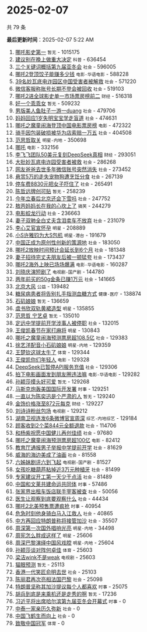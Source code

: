 # 2025-02-07

共 79 条


<!-- BEGIN -->

**最后更新时间**：2025-02-07 5:22 AM
1. [哪吒影史第一](https://m.weibo.cn/search?containerid=100103type%3D1%26t%3D10%26q%3D%E5%93%AA%E5%90%92%E5%BD%B1%E5%8F%B2%E7%AC%AC%E4%B8%80&stream_entry_id=31&isnewpage=1&extparam=seat%3D1%26c_type%3D31%26band_rank%3D1%26q%3D%25E5%2593%25AA%25E5%2590%2592%25E5%25BD%25B1%25E5%258F%25B2%25E7%25AC%25AC%25E4%25B8%2580%26cate%3D5001%26realpos%3D1%26pos%3D0%26flag%3D16%26stream_entry_id%3D31%26lcate%3D5001%26filter_type%3Drealtimehot%26dgr%3D0%26display_time%3D1738859315%26pre_seqid%3D173885931589901121921104) `暂无` - 1015175
2. [建议别在晚上做重大决定](https://m.weibo.cn/search?containerid=100103type%3D1%26t%3D10%26q%3D%23%E5%BB%BA%E8%AE%AE%E5%88%AB%E5%9C%A8%E6%99%9A%E4%B8%8A%E5%81%9A%E9%87%8D%E5%A4%A7%E5%86%B3%E5%AE%9A%23&stream_entry_id=31&isnewpage=1&extparam=seat%3D1%26c_type%3D31%26band_rank%3D2%26q%3D%2523%25E5%25BB%25BA%25E8%25AE%25AE%25E5%2588%25AB%25E5%259C%25A8%25E6%2599%259A%25E4%25B8%258A%25E5%2581%259A%25E9%2587%258D%25E5%25A4%25A7%25E5%2586%25B3%25E5%25AE%259A%2523%26cate%3D5001%26realpos%3D2%26pos%3D1%26flag%3D0%26stream_entry_id%3D31%26lcate%3D5001%26filter_type%3Drealtimehot%26dgr%3D0%26display_time%3D1738859315%26pre_seqid%3D173885931589901121921104) `科普` - 636454
3. [三个关键词概括第九届亚冬会](https://m.weibo.cn/search?containerid=100103type%3D1%26t%3D10%26q%3D%23%E4%B8%89%E4%B8%AA%E5%85%B3%E9%94%AE%E8%AF%8D%E6%A6%82%E6%8B%AC%E7%AC%AC%E4%B9%9D%E5%B1%8A%E4%BA%9A%E5%86%AC%E4%BC%9A%23&stream_entry_id=31&isnewpage=1&extparam=seat%3D1%26c_type%3D31%26band_rank%3D3%26q%3D%2523%25E4%25B8%2589%25E4%25B8%25AA%25E5%2585%25B3%25E9%2594%25AE%25E8%25AF%258D%25E6%25A6%2582%25E6%258B%25AC%25E7%25AC%25AC%25E4%25B9%259D%25E5%25B1%258A%25E4%25BA%259A%25E5%2586%25AC%25E4%25BC%259A%2523%26cate%3D5001%26realpos%3D3%26pos%3D2%26flag%3D0%26stream_entry_id%3D31%26lcate%3D5001%26filter_type%3Drealtimehot%26dgr%3D0%26display_time%3D1738859315%26pre_seqid%3D173885931589901121921104) `社会` - 596005
4. [哪吒2登顶饺子能赚多少钱](https://m.weibo.cn/search?containerid=100103type%3D1%26t%3D10%26q%3D%23%E5%93%AA%E5%90%922%E7%99%BB%E9%A1%B6%E9%A5%BA%E5%AD%90%E8%83%BD%E8%B5%9A%E5%A4%9A%E5%B0%91%E9%92%B1%23&stream_entry_id=31&isnewpage=1&extparam=seat%3D1%26c_type%3D31%26band_rank%3D4%26q%3D%2523%25E5%2593%25AA%25E5%2590%25922%25E7%2599%25BB%25E9%25A1%25B6%25E9%25A5%25BA%25E5%25AD%2590%25E8%2583%25BD%25E8%25B5%259A%25E5%25A4%259A%25E5%25B0%2591%25E9%2592%25B1%2523%26cate%3D5001%26realpos%3D4%26pos%3D3%26flag%3D0%26stream_entry_id%3D31%26lcate%3D5001%26filter_type%3Drealtimehot%26dgr%3D0%26display_time%3D1738859315%26pre_seqid%3D173885931589901121921104) `电影-华语电影` - 588228
5. [39名妙瓦底电诈园区中国受害者被解救](https://m.weibo.cn/search?containerid=100103type%3D1%26t%3D10%26q%3D%2339%E5%90%8D%E5%A6%99%E7%93%A6%E5%BA%95%E7%94%B5%E8%AF%88%E5%9B%AD%E5%8C%BA%E4%B8%AD%E5%9B%BD%E5%8F%97%E5%AE%B3%E8%80%85%E8%A2%AB%E8%A7%A3%E6%95%91%23&stream_entry_id=31&isnewpage=1&extparam=seat%3D1%26c_type%3D31%26band_rank%3D5%26q%3D%252339%25E5%2590%258D%25E5%25A6%2599%25E7%2593%25A6%25E5%25BA%2595%25E7%2594%25B5%25E8%25AF%2588%25E5%259B%25AD%25E5%258C%25BA%25E4%25B8%25AD%25E5%259B%25BD%25E5%258F%2597%25E5%25AE%25B3%25E8%2580%2585%25E8%25A2%25AB%25E8%25A7%25A3%25E6%2595%2591%2523%26cate%3D5001%26realpos%3D5%26pos%3D4%26flag%3D1%26stream_entry_id%3D31%26lcate%3D5001%26filter_type%3Drealtimehot%26dgr%3D0%26display_time%3D1738859315%26pre_seqid%3D173885931589901121921104) `社会` - 571220
6. [微信客服称账号长期不登会被回收](https://m.weibo.cn/search?containerid=100103type%3D1%26t%3D10%26q%3D%23%E5%BE%AE%E4%BF%A1%E5%AE%A2%E6%9C%8D%E7%A7%B0%E8%B4%A6%E5%8F%B7%E9%95%BF%E6%9C%9F%E4%B8%8D%E7%99%BB%E4%BC%9A%E8%A2%AB%E5%9B%9E%E6%94%B6%23&stream_entry_id=31&isnewpage=1&extparam=seat%3D1%26c_type%3D31%26band_rank%3D6%26q%3D%2523%25E5%25BE%25AE%25E4%25BF%25A1%25E5%25AE%25A2%25E6%259C%258D%25E7%25A7%25B0%25E8%25B4%25A6%25E5%258F%25B7%25E9%2595%25BF%25E6%259C%259F%25E4%25B8%258D%25E7%2599%25BB%25E4%25BC%259A%25E8%25A2%25AB%25E5%259B%259E%25E6%2594%25B6%2523%26cate%3D5001%26realpos%3D6%26pos%3D5%26flag%3D0%26stream_entry_id%3D31%26lcate%3D5001%26filter_type%3Drealtimehot%26dgr%3D0%26display_time%3D1738859315%26pre_seqid%3D173885931589901121921104) `社会` - 519103
7. [哪吒2进全球影史单一市场票房榜前二](https://m.weibo.cn/search?containerid=100103type%3D1%26t%3D10%26q%3D%23%E5%93%AA%E5%90%922%E8%BF%9B%E5%85%A8%E7%90%83%E5%BD%B1%E5%8F%B2%E5%8D%95%E4%B8%80%E5%B8%82%E5%9C%BA%E7%A5%A8%E6%88%BF%E6%A6%9C%E5%89%8D%E4%BA%8C%23&stream_entry_id=31&isnewpage=1&extparam=seat%3D1%26c_type%3D31%26band_rank%3D7%26q%3D%2523%25E5%2593%25AA%25E5%2590%25922%25E8%25BF%259B%25E5%2585%25A8%25E7%2590%2583%25E5%25BD%25B1%25E5%258F%25B2%25E5%258D%2595%25E4%25B8%2580%25E5%25B8%2582%25E5%259C%25BA%25E7%25A5%25A8%25E6%2588%25BF%25E6%25A6%259C%25E5%2589%258D%25E4%25BA%258C%2523%26cate%3D5001%26realpos%3D7%26pos%3D6%26flag%3D1%26stream_entry_id%3D31%26lcate%3D5001%26filter_type%3Drealtimehot%26dgr%3D0%26display_time%3D1738859315%26pre_seqid%3D173885931589901121921104) `财经` - 516318
8. [好一个乖乖女](https://m.weibo.cn/search?containerid=100103type%3D1%26t%3D10%26q%3D%E5%A5%BD%E4%B8%80%E4%B8%AA%E4%B9%96%E4%B9%96%E5%A5%B3&stream_entry_id=31&isnewpage=1&extparam=seat%3D1%26c_type%3D31%26band_rank%3D8%26q%3D%25E5%25A5%25BD%25E4%25B8%2580%25E4%25B8%25AA%25E4%25B9%2596%25E4%25B9%2596%25E5%25A5%25B3%26cate%3D5001%26realpos%3D8%26pos%3D7%26flag%3D2%26stream_entry_id%3D31%26lcate%3D5001%26filter_type%3Drealtimehot%26dgr%3D0%26display_time%3D1738859315%26pre_seqid%3D173885931589901121921104) `暂无` - 509232
9. [男版美人鱼肚子一游一duang](https://m.weibo.cn/search?containerid=100103type%3D1%26t%3D10%26q%3D%23%E7%94%B7%E7%89%88%E7%BE%8E%E4%BA%BA%E9%B1%BC%E8%82%9A%E5%AD%90%E4%B8%80%E6%B8%B8%E4%B8%80duang%23&stream_entry_id=31&isnewpage=1&extparam=seat%3D1%26c_type%3D31%26band_rank%3D9%26q%3D%2523%25E7%2594%25B7%25E7%2589%2588%25E7%25BE%258E%25E4%25BA%25BA%25E9%25B1%25BC%25E8%2582%259A%25E5%25AD%2590%25E4%25B8%2580%25E6%25B8%25B8%25E4%25B8%2580duang%2523%26cate%3D5001%26realpos%3D9%26pos%3D8%26flag%3D1%26stream_entry_id%3D31%26lcate%3D5001%26filter_type%3Drealtimehot%26dgr%3D0%26display_time%3D1738859315%26pre_seqid%3D173885931589901121921104) `社会` - 479706
10. [妈妈回应1岁失明宝宝学走盲道](https://m.weibo.cn/search?containerid=100103type%3D1%26t%3D10%26q%3D%23%E5%A6%88%E5%A6%88%E5%9B%9E%E5%BA%941%E5%B2%81%E5%A4%B1%E6%98%8E%E5%AE%9D%E5%AE%9D%E5%AD%A6%E8%B5%B0%E7%9B%B2%E9%81%93%23&stream_entry_id=31&isnewpage=1&extparam=seat%3D1%26c_type%3D31%26band_rank%3D10%26q%3D%2523%25E5%25A6%2588%25E5%25A6%2588%25E5%259B%259E%25E5%25BA%25941%25E5%25B2%2581%25E5%25A4%25B1%25E6%2598%258E%25E5%25AE%259D%25E5%25AE%259D%25E5%25AD%25A6%25E8%25B5%25B0%25E7%259B%25B2%25E9%2581%2593%2523%26cate%3D5001%26realpos%3D10%26pos%3D9%26flag%3D0%26stream_entry_id%3D31%26lcate%3D5001%26filter_type%3Drealtimehot%26dgr%3D0%26display_time%3D1738859315%26pre_seqid%3D173885931589901121921104) `社会` - 474631
11. [哪吒之魔童闹海登顶中国电影票房榜](https://m.weibo.cn/search?containerid=100103type%3D1%26t%3D10%26q%3D%23%E5%93%AA%E5%90%92%E4%B9%8B%E9%AD%94%E7%AB%A5%E9%97%B9%E6%B5%B7%E7%99%BB%E9%A1%B6%E4%B8%AD%E5%9B%BD%E7%94%B5%E5%BD%B1%E7%A5%A8%E6%88%BF%E6%A6%9C%23&stream_entry_id=31&isnewpage=1&extparam=seat%3D1%26c_type%3D31%26band_rank%3D11%26q%3D%2523%25E5%2593%25AA%25E5%2590%2592%25E4%25B9%258B%25E9%25AD%2594%25E7%25AB%25A5%25E9%2597%25B9%25E6%25B5%25B7%25E7%2599%25BB%25E9%25A1%25B6%25E4%25B8%25AD%25E5%259B%25BD%25E7%2594%25B5%25E5%25BD%25B1%25E7%25A5%25A8%25E6%2588%25BF%25E6%25A6%259C%2523%26cate%3D5001%26realpos%3D11%26pos%3D10%26flag%3D0%26stream_entry_id%3D31%26lcate%3D5001%26filter_type%3Drealtimehot%26dgr%3D0%26display_time%3D1738859315%26pre_seqid%3D173885931589901121921104) `电影` - 472322
12. [骑手因包装破损被华为店索赔一万五](https://m.weibo.cn/search?containerid=100103type%3D1%26t%3D10%26q%3D%23%E9%AA%91%E6%89%8B%E5%9B%A0%E5%8C%85%E8%A3%85%E7%A0%B4%E6%8D%9F%E8%A2%AB%E5%8D%8E%E4%B8%BA%E5%BA%97%E7%B4%A2%E8%B5%94%E4%B8%80%E4%B8%87%E4%BA%94%23&stream_entry_id=31&isnewpage=1&extparam=seat%3D1%26c_type%3D31%26band_rank%3D12%26q%3D%2523%25E9%25AA%2591%25E6%2589%258B%25E5%259B%25A0%25E5%258C%2585%25E8%25A3%2585%25E7%25A0%25B4%25E6%258D%259F%25E8%25A2%25AB%25E5%258D%258E%25E4%25B8%25BA%25E5%25BA%2597%25E7%25B4%25A2%25E8%25B5%2594%25E4%25B8%2580%25E4%25B8%2587%25E4%25BA%2594%2523%26cate%3D5001%26realpos%3D12%26pos%3D11%26flag%3D1%26stream_entry_id%3D31%26lcate%3D5001%26filter_type%3Drealtimehot%26dgr%3D0%26display_time%3D1738859315%26pre_seqid%3D173885931589901121921104) `社会` - 404508
13. [范思哲取关](https://m.weibo.cn/search?containerid=100103type%3D1%26t%3D10%26q%3D%23%E8%8C%83%E6%80%9D%E5%93%B2%E5%8F%96%E5%85%B3%23&stream_entry_id=31&isnewpage=1&extparam=seat%3D1%26c_type%3D31%26band_rank%3D13%26q%3D%2523%25E8%258C%2583%25E6%2580%259D%25E5%2593%25B2%25E5%258F%2596%25E5%2585%25B3%2523%26cate%3D5001%26realpos%3D13%26pos%3D12%26flag%3D0%26stream_entry_id%3D31%26lcate%3D5001%26filter_type%3Drealtimehot%26dgr%3D0%26display_time%3D1738859315%26pre_seqid%3D173885931589901121921104) `明星-内地` - 350698
14. [哪吒](https://m.weibo.cn/search?containerid=100103type%3D1%26t%3D10%26q%3D%E5%93%AA%E5%90%92&stream_entry_id=31&isnewpage=1&extparam=seat%3D1%26c_type%3D31%26band_rank%3D14%26q%3D%25E5%2593%25AA%25E5%2590%2592%26cate%3D5001%26realpos%3D14%26pos%3D13%26flag%3D0%26stream_entry_id%3D31%26lcate%3D5001%26filter_type%3Drealtimehot%26dgr%3D0%26display_time%3D1738859315%26pre_seqid%3D173885931589901121921104) `电影` - 332156
15. [李飞飞团队50美元复刻DeepSeek真相](https://m.weibo.cn/search?containerid=100103type%3D1%26t%3D10%26q%3D%23%E6%9D%8E%E9%A3%9E%E9%A3%9E%E5%9B%A2%E9%98%9F50%E7%BE%8E%E5%85%83%E5%A4%8D%E5%88%BBDeepSeek%E7%9C%9F%E7%9B%B8%23&stream_entry_id=31&isnewpage=1&extparam=seat%3D1%26c_type%3D31%26band_rank%3D15%26q%3D%2523%25E6%259D%258E%25E9%25A3%259E%25E9%25A3%259E%25E5%259B%25A2%25E9%2598%259F50%25E7%25BE%258E%25E5%2585%2583%25E5%25A4%258D%25E5%2588%25BBDeepSeek%25E7%259C%259F%25E7%259B%25B8%2523%26cate%3D5001%26realpos%3D15%26pos%3D14%26flag%3D1%26stream_entry_id%3D31%26lcate%3D5001%26filter_type%3Drealtimehot%26dgr%3D0%26display_time%3D1738859315%26pre_seqid%3D173885931589901121921104) `财经` - 293051
16. [大批妙瓦底电诈园受害者被救](https://m.weibo.cn/search?containerid=100103type%3D1%26t%3D10%26q%3D%23%E5%A4%A7%E6%89%B9%E5%A6%99%E7%93%A6%E5%BA%95%E7%94%B5%E8%AF%88%E5%9B%AD%E5%8F%97%E5%AE%B3%E8%80%85%E8%A2%AB%E6%95%91%23&stream_entry_id=31&isnewpage=1&extparam=seat%3D1%26c_type%3D31%26band_rank%3D39%26q%3D%2523%25E5%25A4%25A7%25E6%2589%25B9%25E5%25A6%2599%25E7%2593%25A6%25E5%25BA%2595%25E7%2594%25B5%25E8%25AF%2588%25E5%259B%25AD%25E5%258F%2597%25E5%25AE%25B3%25E8%2580%2585%25E8%25A2%25AB%25E6%2595%2591%2523%26cate%3D5001%26realpos%3D39%26pos%3D38%26flag%3D1%26stream_entry_id%3D31%26lcate%3D5001%26filter_type%3Drealtimehot%26dgr%3D0%26display_time%3D1738859315%26pre_seqid%3D173885931589901121921104) `社会` - 286268
17. [网友爸爸去世多年微信账号突然消失](https://m.weibo.cn/search?containerid=100103type%3D1%26t%3D10%26q%3D%23%E7%BD%91%E5%8F%8B%E7%88%B8%E7%88%B8%E5%8E%BB%E4%B8%96%E5%A4%9A%E5%B9%B4%E5%BE%AE%E4%BF%A1%E8%B4%A6%E5%8F%B7%E7%AA%81%E7%84%B6%E6%B6%88%E5%A4%B1%23&stream_entry_id=31&isnewpage=1&extparam=seat%3D1%26c_type%3D31%26band_rank%3D16%26q%3D%2523%25E7%25BD%2591%25E5%258F%258B%25E7%2588%25B8%25E7%2588%25B8%25E5%258E%25BB%25E4%25B8%2596%25E5%25A4%259A%25E5%25B9%25B4%25E5%25BE%25AE%25E4%25BF%25A1%25E8%25B4%25A6%25E5%258F%25B7%25E7%25AA%2581%25E7%2584%25B6%25E6%25B6%2588%25E5%25A4%25B1%2523%26cate%3D5001%26realpos%3D16%26pos%3D15%26flag%3D0%26stream_entry_id%3D31%26lcate%3D5001%26filter_type%3Drealtimehot%26dgr%3D0%26display_time%3D1738859315%26pre_seqid%3D173885931589901121921104) `社会` - 273452
18. [悬赏5万的走失宠物狗遭烹饪分食](https://m.weibo.cn/search?containerid=100103type%3D1%26t%3D10%26q%3D%23%E6%82%AC%E8%B5%8F5%E4%B8%87%E7%9A%84%E8%B5%B0%E5%A4%B1%E5%AE%A0%E7%89%A9%E7%8B%97%E9%81%AD%E7%83%B9%E9%A5%AA%E5%88%86%E9%A3%9F%23&stream_entry_id=31&isnewpage=1&extparam=seat%3D1%26c_type%3D31%26band_rank%3D17%26q%3D%2523%25E6%2582%25AC%25E8%25B5%258F5%25E4%25B8%2587%25E7%259A%2584%25E8%25B5%25B0%25E5%25A4%25B1%25E5%25AE%25A0%25E7%2589%25A9%25E7%258B%2597%25E9%2581%25AD%25E7%2583%25B9%25E9%25A5%25AA%25E5%2588%2586%25E9%25A3%259F%2523%26cate%3D5001%26realpos%3D17%26pos%3D16%26flag%3D0%26stream_entry_id%3D31%26lcate%3D5001%26filter_type%3Drealtimehot%26dgr%3D0%26display_time%3D1738859315%26pre_seqid%3D173885931589901121921104) `社会` - 267139
19. [停车费8830元把女子吓住了](https://m.weibo.cn/search?containerid=100103type%3D1%26t%3D10%26q%3D%23%E5%81%9C%E8%BD%A6%E8%B4%B98830%E5%85%83%E6%8A%8A%E5%A5%B3%E5%AD%90%E5%90%93%E4%BD%8F%E4%BA%86%23&stream_entry_id=31&isnewpage=1&extparam=seat%3D1%26c_type%3D31%26band_rank%3D18%26q%3D%2523%25E5%2581%259C%25E8%25BD%25A6%25E8%25B4%25B98830%25E5%2585%2583%25E6%258A%258A%25E5%25A5%25B3%25E5%25AD%2590%25E5%2590%2593%25E4%25BD%258F%25E4%25BA%2586%2523%26cate%3D5001%26realpos%3D18%26pos%3D17%26flag%3D0%26stream_entry_id%3D31%26lcate%3D5001%26filter_type%3Drealtimehot%26dgr%3D0%26display_time%3D1738859315%26pre_seqid%3D173885931589901121921104) `社会` - 265491
20. [陈哲远牌创可贴](https://m.weibo.cn/search?containerid=100103type%3D1%26t%3D10%26q%3D%E9%99%88%E5%93%B2%E8%BF%9C%E7%89%8C%E5%88%9B%E5%8F%AF%E8%B4%B4&stream_entry_id=31&isnewpage=1&extparam=seat%3D1%26c_type%3D31%26band_rank%3D19%26q%3D%25E9%2599%2588%25E5%2593%25B2%25E8%25BF%259C%25E7%2589%258C%25E5%2588%259B%25E5%258F%25AF%25E8%25B4%25B4%26cate%3D5001%26realpos%3D19%26pos%3D18%26flag%3D1%26stream_entry_id%3D31%26lcate%3D5001%26filter_type%3Drealtimehot%26dgr%3D0%26display_time%3D1738859315%26pre_seqid%3D173885931589901121921104) `暂无` - 258239
21. [今年立春后北京还会下雪吗](https://m.weibo.cn/search?containerid=100103type%3D1%26t%3D10%26q%3D%23%E4%BB%8A%E5%B9%B4%E7%AB%8B%E6%98%A5%E5%90%8E%E5%8C%97%E4%BA%AC%E8%BF%98%E4%BC%9A%E4%B8%8B%E9%9B%AA%E5%90%97%23&stream_entry_id=31&isnewpage=1&extparam=seat%3D1%26c_type%3D31%26band_rank%3D20%26q%3D%2523%25E4%25BB%258A%25E5%25B9%25B4%25E7%25AB%258B%25E6%2598%25A5%25E5%2590%258E%25E5%258C%2597%25E4%25BA%25AC%25E8%25BF%2598%25E4%25BC%259A%25E4%25B8%258B%25E9%259B%25AA%25E5%2590%2597%2523%26cate%3D5001%26realpos%3D20%26pos%3D19%26flag%3D1%26stream_entry_id%3D31%26lcate%3D5001%26filter_type%3Drealtimehot%26dgr%3D0%26display_time%3D1738859315%26pre_seqid%3D173885931589901121921104) `社会` - 247752
22. [敖丙妈妈长在我的心坎上了](https://m.weibo.cn/search?containerid=100103type%3D1%26t%3D10%26q%3D%23%E6%95%96%E4%B8%99%E5%A6%88%E5%A6%88%E9%95%BF%E5%9C%A8%E6%88%91%E7%9A%84%E5%BF%83%E5%9D%8E%E4%B8%8A%E4%BA%86%23&stream_entry_id=31&isnewpage=1&extparam=seat%3D1%26c_type%3D31%26band_rank%3D21%26q%3D%2523%25E6%2595%2596%25E4%25B8%2599%25E5%25A6%2588%25E5%25A6%2588%25E9%2595%25BF%25E5%259C%25A8%25E6%2588%2591%25E7%259A%2584%25E5%25BF%2583%25E5%259D%258E%25E4%25B8%258A%25E4%25BA%2586%2523%26cate%3D5001%26realpos%3D21%26pos%3D20%26flag%3D0%26stream_entry_id%3D31%26lcate%3D5001%26filter_type%3Drealtimehot%26dgr%3D0%26display_time%3D1738859315%26pre_seqid%3D173885931589901121921104) `搞笑` - 244279
23. [电影蛟龙行动](https://m.weibo.cn/search?containerid=100103type%3D1%26t%3D10%26q%3D%E7%94%B5%E5%BD%B1%E8%9B%9F%E9%BE%99%E8%A1%8C%E5%8A%A8&stream_entry_id=31&isnewpage=1&extparam=seat%3D1%26c_type%3D31%26band_rank%3D22%26q%3D%25E7%2594%25B5%25E5%25BD%25B1%25E8%259B%259F%25E9%25BE%2599%25E8%25A1%258C%25E5%258A%25A8%26cate%3D5001%26realpos%3D22%26pos%3D21%26flag%3D0%26stream_entry_id%3D31%26lcate%3D5001%26filter_type%3Drealtimehot%26dgr%3D0%26display_time%3D1738859315%26pre_seqid%3D173885931589901121921104) `社会` - 236663
24. [妻子双肺全白丈夫含泪卖车不放弃](https://m.weibo.cn/search?containerid=100103type%3D1%26t%3D10%26q%3D%23%E5%A6%BB%E5%AD%90%E5%8F%8C%E8%82%BA%E5%85%A8%E7%99%BD%E4%B8%88%E5%A4%AB%E5%90%AB%E6%B3%AA%E5%8D%96%E8%BD%A6%E4%B8%8D%E6%94%BE%E5%BC%83%23&stream_entry_id=31&isnewpage=1&extparam=seat%3D1%26c_type%3D31%26band_rank%3D23%26q%3D%2523%25E5%25A6%25BB%25E5%25AD%2590%25E5%258F%258C%25E8%2582%25BA%25E5%2585%25A8%25E7%2599%25BD%25E4%25B8%2588%25E5%25A4%25AB%25E5%2590%25AB%25E6%25B3%25AA%25E5%258D%2596%25E8%25BD%25A6%25E4%25B8%258D%25E6%2594%25BE%25E5%25BC%2583%2523%26cate%3D5001%26realpos%3D23%26pos%3D22%26flag%3D0%26stream_entry_id%3D31%26lcate%3D5001%26filter_type%3Drealtimehot%26dgr%3D0%26display_time%3D1738859315%26pre_seqid%3D173885931589901121921104) `社会` - 231079
25. [李心艾官宣怀孕](https://m.weibo.cn/search?containerid=100103type%3D1%26t%3D10%26q%3D%23%E6%9D%8E%E5%BF%83%E8%89%BE%E5%AE%98%E5%AE%A3%E6%80%80%E5%AD%95%23&stream_entry_id=31&isnewpage=1&extparam=seat%3D1%26c_type%3D31%26band_rank%3D24%26q%3D%2523%25E6%259D%258E%25E5%25BF%2583%25E8%2589%25BE%25E5%25AE%2598%25E5%25AE%25A3%25E6%2580%2580%25E5%25AD%2595%2523%26cate%3D5001%26realpos%3D24%26pos%3D23%26flag%3D0%26stream_entry_id%3D31%26lcate%3D5001%26filter_type%3Drealtimehot%26dgr%3D0%26display_time%3D1738859315%26pre_seqid%3D173885931589901121921104) `明星` - 208889
26. [小S许雅钧为大S包机](https://m.weibo.cn/search?containerid=100103type%3D1%26t%3D10%26q%3D%23%E5%B0%8FS%E8%AE%B8%E9%9B%85%E9%92%A7%E4%B8%BA%E5%A4%A7S%E5%8C%85%E6%9C%BA%23&stream_entry_id=31&isnewpage=1&extparam=seat%3D1%26c_type%3D31%26band_rank%3D25%26q%3D%2523%25E5%25B0%258FS%25E8%25AE%25B8%25E9%259B%2585%25E9%2592%25A7%25E4%25B8%25BA%25E5%25A4%25A7S%25E5%258C%2585%25E6%259C%25BA%2523%26cate%3D5001%26realpos%3D25%26pos%3D24%26flag%3D0%26stream_entry_id%3D31%26lcate%3D5001%26filter_type%3Drealtimehot%26dgr%3D0%26display_time%3D1738859315%26pre_seqid%3D173885931589901121921104) `明星-港台` - 191679
27. [中国正成为原创性创新的策源地](https://m.weibo.cn/search?containerid=100103type%3D1%26t%3D10%26q%3D%23%E4%B8%AD%E5%9B%BD%E6%AD%A3%E6%88%90%E4%B8%BA%E5%8E%9F%E5%88%9B%E6%80%A7%E5%88%9B%E6%96%B0%E7%9A%84%E7%AD%96%E6%BA%90%E5%9C%B0%23&stream_entry_id=31&isnewpage=1&extparam=seat%3D1%26q%3D%2523%25E4%25B8%25AD%25E5%259B%25BD%25E6%25AD%25A3%25E6%2588%2590%25E4%25B8%25BA%25E5%258E%259F%25E5%2588%259B%25E6%2580%25A7%25E5%2588%259B%25E6%2596%25B0%25E7%259A%2584%25E7%25AD%2596%25E6%25BA%2590%25E5%259C%25B0%2523%26realpos%3D10%26filter_type%3Drealtimehot%26flag%3D1%26c_type%3D31%26pos%3D9%26cate%3D5001%26band_rank%3D10%26stream_entry_id%3D31%26lcate%3D5001%26dgr%3D0%26display_time%3D1738862460%26pre_seqid%3D173886246089901127320104) `社会` - 183050
28. [哪吒2放映时间预计会延长到6个月](https://m.weibo.cn/search?containerid=100103type%3D1%26t%3D10%26q%3D%23%E5%93%AA%E5%90%922%E6%94%BE%E6%98%A0%E6%97%B6%E9%97%B4%E9%A2%84%E8%AE%A1%E4%BC%9A%E5%BB%B6%E9%95%BF%E5%88%B06%E4%B8%AA%E6%9C%88%23&stream_entry_id=31&isnewpage=1&extparam=seat%3D1%26c_type%3D31%26band_rank%3D26%26q%3D%2523%25E5%2593%25AA%25E5%2590%25922%25E6%2594%25BE%25E6%2598%25A0%25E6%2597%25B6%25E9%2597%25B4%25E9%25A2%2584%25E8%25AE%25A1%25E4%25BC%259A%25E5%25BB%25B6%25E9%2595%25BF%25E5%2588%25B06%25E4%25B8%25AA%25E6%259C%2588%2523%26cate%3D5001%26realpos%3D26%26pos%3D25%26flag%3D0%26stream_entry_id%3D31%26lcate%3D5001%26filter_type%3Drealtimehot%26dgr%3D0%26display_time%3D1738859315%26pre_seqid%3D173885931589901121921104) `社会` - 181348
29. [妻子招待完丈夫朋友后被一顿猛夸](https://m.weibo.cn/search?containerid=100103type%3D1%26t%3D10%26q%3D%23%E5%A6%BB%E5%AD%90%E6%8B%9B%E5%BE%85%E5%AE%8C%E4%B8%88%E5%A4%AB%E6%9C%8B%E5%8F%8B%E5%90%8E%E8%A2%AB%E4%B8%80%E9%A1%BF%E7%8C%9B%E5%A4%B8%23&stream_entry_id=31&isnewpage=1&extparam=seat%3D1%26c_type%3D31%26band_rank%3D27%26q%3D%2523%25E5%25A6%25BB%25E5%25AD%2590%25E6%258B%259B%25E5%25BE%2585%25E5%25AE%258C%25E4%25B8%2588%25E5%25A4%25AB%25E6%259C%258B%25E5%258F%258B%25E5%2590%258E%25E8%25A2%25AB%25E4%25B8%2580%25E9%25A1%25BF%25E7%258C%259B%25E5%25A4%25B8%2523%26cate%3D5001%26realpos%3D27%26pos%3D26%26flag%3D0%26stream_entry_id%3D31%26lcate%3D5001%26filter_type%3Drealtimehot%26dgr%3D0%26display_time%3D1738859315%26pre_seqid%3D173885931589901121921104) `社会` - 173437
30. [哪吒2海外上映已场场爆满](https://m.weibo.cn/search?containerid=100103type%3D1%26t%3D10%26q%3D%23%E5%93%AA%E5%90%922%E6%B5%B7%E5%A4%96%E4%B8%8A%E6%98%A0%E5%B7%B2%E5%9C%BA%E5%9C%BA%E7%88%86%E6%BB%A1%23&stream_entry_id=31&isnewpage=1&extparam=seat%3D1%26c_type%3D31%26band_rank%3D28%26q%3D%2523%25E5%2593%25AA%25E5%2590%25922%25E6%25B5%25B7%25E5%25A4%2596%25E4%25B8%258A%25E6%2598%25A0%25E5%25B7%25B2%25E5%259C%25BA%25E5%259C%25BA%25E7%2588%2586%25E6%25BB%25A1%2523%26cate%3D5001%26realpos%3D28%26pos%3D27%26flag%3D0%26stream_entry_id%3D31%26lcate%3D5001%26filter_type%3Drealtimehot%26dgr%3D0%26display_time%3D1738859315%26pre_seqid%3D173885931589901121921104) `电影-华语电影` - 160287
31. [刘晓庆演短剧了](https://m.weibo.cn/search?containerid=100103type%3D1%26t%3D10%26q%3D%23%E5%88%98%E6%99%93%E5%BA%86%E6%BC%94%E7%9F%AD%E5%89%A7%E4%BA%86%23&stream_entry_id=31&isnewpage=1&extparam=seat%3D1%26c_type%3D31%26band_rank%3D29%26q%3D%2523%25E5%2588%2598%25E6%2599%2593%25E5%25BA%2586%25E6%25BC%2594%25E7%259F%25AD%25E5%2589%25A7%25E4%25BA%2586%2523%26cate%3D5001%26realpos%3D29%26pos%3D28%26flag%3D1%26stream_entry_id%3D31%26lcate%3D5001%26filter_type%3Drealtimehot%26dgr%3D0%26display_time%3D1738859315%26pre_seqid%3D173885931589901121921104) `电视剧-国产剧` - 144780
32. [两年前买的50g金条已赚1万元](https://m.weibo.cn/search?containerid=100103type%3D1%26t%3D10%26q%3D%23%E4%B8%A4%E5%B9%B4%E5%89%8D%E4%B9%B0%E7%9A%8450g%E9%87%91%E6%9D%A1%E5%B7%B2%E8%B5%9A1%E4%B8%87%E5%85%83%23&stream_entry_id=31&isnewpage=1&extparam=seat%3D1%26c_type%3D31%26band_rank%3D30%26q%3D%2523%25E4%25B8%25A4%25E5%25B9%25B4%25E5%2589%258D%25E4%25B9%25B0%25E7%259A%258450g%25E9%2587%2591%25E6%259D%25A1%25E5%25B7%25B2%25E8%25B5%259A1%25E4%25B8%2587%25E5%2585%2583%2523%26cate%3D5001%26realpos%3D30%26pos%3D29%26flag%3D0%26stream_entry_id%3D31%26lcate%3D5001%26filter_type%3Drealtimehot%26dgr%3D0%26display_time%3D1738859315%26pre_seqid%3D173885931589901121921104) `社会` - 141665
33. [北京大风](https://m.weibo.cn/search?containerid=100103type%3D1%26t%3D10%26q%3D%E5%8C%97%E4%BA%AC%E5%A4%A7%E9%A3%8E&stream_entry_id=31&isnewpage=1&extparam=seat%3D1%26c_type%3D31%26band_rank%3D31%26q%3D%25E5%258C%2597%25E4%25BA%25AC%25E5%25A4%25A7%25E9%25A3%258E%26cate%3D5001%26realpos%3D31%26pos%3D30%26flag%3D0%26stream_entry_id%3D31%26lcate%3D5001%26filter_type%3Drealtimehot%26dgr%3D0%26display_time%3D1738859315%26pre_seqid%3D173885931589901121921104) `公益` - 139482
34. [糖尿病患者将告别扎手指测血糖方式](https://m.weibo.cn/search?containerid=100103type%3D1%26t%3D10%26q%3D%23%E7%B3%96%E5%B0%BF%E7%97%85%E6%82%A3%E8%80%85%E5%B0%86%E5%91%8A%E5%88%AB%E6%89%8E%E6%89%8B%E6%8C%87%E6%B5%8B%E8%A1%80%E7%B3%96%E6%96%B9%E5%BC%8F%23&stream_entry_id=31&isnewpage=1&extparam=seat%3D1%26c_type%3D31%26band_rank%3D32%26q%3D%2523%25E7%25B3%2596%25E5%25B0%25BF%25E7%2597%2585%25E6%2582%25A3%25E8%2580%2585%25E5%25B0%2586%25E5%2591%258A%25E5%2588%25AB%25E6%2589%258E%25E6%2589%258B%25E6%258C%2587%25E6%25B5%258B%25E8%25A1%2580%25E7%25B3%2596%25E6%2596%25B9%25E5%25BC%258F%2523%26cate%3D5001%26realpos%3D32%26pos%3D31%26flag%3D1%26stream_entry_id%3D31%26lcate%3D5001%26filter_type%3Drealtimehot%26dgr%3D0%26display_time%3D1738859315%26pre_seqid%3D173885931589901121921104) `健康-医疗` - 138874
35. [石矶娘娘](https://m.weibo.cn/search?containerid=100103type%3D1%26t%3D10%26q%3D%E7%9F%B3%E7%9F%B6%E5%A8%98%E5%A8%98&stream_entry_id=31&isnewpage=1&extparam=seat%3D1%26c_type%3D31%26band_rank%3D33%26q%3D%25E7%259F%25B3%25E7%259F%25B6%25E5%25A8%2598%25E5%25A8%2598%26cate%3D5001%26realpos%3D33%26pos%3D32%26flag%3D0%26stream_entry_id%3D31%26lcate%3D5001%26filter_type%3Drealtimehot%26dgr%3D0%26display_time%3D1738859315%26pre_seqid%3D173885931589901121921104) `暂无` - 136659
36. [虞书欣双轨黄裙造型](https://m.weibo.cn/search?containerid=100103type%3D1%26t%3D10%26q%3D%23%E8%99%9E%E4%B9%A6%E6%AC%A3%E5%8F%8C%E8%BD%A8%E9%BB%84%E8%A3%99%E9%80%A0%E5%9E%8B%23&stream_entry_id=31&isnewpage=1&extparam=seat%3D1%26c_type%3D31%26band_rank%3D34%26q%3D%2523%25E8%2599%259E%25E4%25B9%25A6%25E6%25AC%25A3%25E5%258F%258C%25E8%25BD%25A8%25E9%25BB%2584%25E8%25A3%2599%25E9%2580%25A0%25E5%259E%258B%2523%26cate%3D5001%26realpos%3D34%26pos%3D33%26flag%3D0%26stream_entry_id%3D31%26lcate%3D5001%26filter_type%3Drealtimehot%26dgr%3D0%26display_time%3D1738859315%26pre_seqid%3D173885931589901121921104) `明星` - 135855
37. [范思哲 宁艺卓](https://m.weibo.cn/search?containerid=100103type%3D1%26t%3D10%26q%3D%E8%8C%83%E6%80%9D%E5%93%B2+%E5%AE%81%E8%89%BA%E5%8D%93&stream_entry_id=31&isnewpage=1&extparam=seat%3D1%26c_type%3D31%26band_rank%3D35%26q%3D%25E8%258C%2583%25E6%2580%259D%25E5%2593%25B2%2520%25E5%25AE%2581%25E8%2589%25BA%25E5%258D%2593%26cate%3D5001%26realpos%3D35%26pos%3D34%26flag%3D0%26stream_entry_id%3D31%26lcate%3D5001%26filter_type%3Drealtimehot%26dgr%3D0%26display_time%3D1738859315%26pre_seqid%3D173885931589901121921104) `暂无` - 135010
38. [定远中学提前开学涉事人被停职](https://m.weibo.cn/search?containerid=100103type%3D1%26t%3D10%26q%3D%23%E5%AE%9A%E8%BF%9C%E4%B8%AD%E5%AD%A6%E6%8F%90%E5%89%8D%E5%BC%80%E5%AD%A6%E6%B6%89%E4%BA%8B%E4%BA%BA%E8%A2%AB%E5%81%9C%E8%81%8C%23&stream_entry_id=31&isnewpage=1&extparam=seat%3D1%26c_type%3D31%26band_rank%3D36%26q%3D%2523%25E5%25AE%259A%25E8%25BF%259C%25E4%25B8%25AD%25E5%25AD%25A6%25E6%258F%2590%25E5%2589%258D%25E5%25BC%2580%25E5%25AD%25A6%25E6%25B6%2589%25E4%25BA%258B%25E4%25BA%25BA%25E8%25A2%25AB%25E5%2581%259C%25E8%2581%258C%2523%26cate%3D5001%26realpos%3D36%26pos%3D35%26flag%3D0%26stream_entry_id%3D31%26lcate%3D5001%26filter_type%3Drealtimehot%26dgr%3D0%26display_time%3D1738859315%26pre_seqid%3D173885931589901121921104) `社会` - 132015
39. [王俊凯春节在家打麻将](https://m.weibo.cn/search?containerid=100103type%3D1%26t%3D10%26q%3D%23%E7%8E%8B%E4%BF%8A%E5%87%AF%E6%98%A5%E8%8A%82%E5%9C%A8%E5%AE%B6%E6%89%93%E9%BA%BB%E5%B0%86%23&stream_entry_id=31&isnewpage=1&extparam=seat%3D1%26c_type%3D31%26band_rank%3D37%26q%3D%2523%25E7%258E%258B%25E4%25BF%258A%25E5%2587%25AF%25E6%2598%25A5%25E8%258A%2582%25E5%259C%25A8%25E5%25AE%25B6%25E6%2589%2593%25E9%25BA%25BB%25E5%25B0%2586%2523%26cate%3D5001%26realpos%3D37%26pos%3D36%26flag%3D0%26stream_entry_id%3D31%26lcate%3D5001%26filter_type%3Drealtimehot%26dgr%3D0%26display_time%3D1738859315%26pre_seqid%3D173885931589901121921104) `明星` - 130843
40. [哪吒之魔童闹海预测票房超108.5亿](https://m.weibo.cn/search?containerid=100103type%3D1%26t%3D10%26q%3D%23%E5%93%AA%E5%90%92%E4%B9%8B%E9%AD%94%E7%AB%A5%E9%97%B9%E6%B5%B7%E9%A2%84%E6%B5%8B%E7%A5%A8%E6%88%BF%E8%B6%85108.5%E4%BA%BF%23&stream_entry_id=31&isnewpage=1&extparam=seat%3D1%26c_type%3D31%26band_rank%3D38%26q%3D%2523%25E5%2593%25AA%25E5%2590%2592%25E4%25B9%258B%25E9%25AD%2594%25E7%25AB%25A5%25E9%2597%25B9%25E6%25B5%25B7%25E9%25A2%2584%25E6%25B5%258B%25E7%25A5%25A8%25E6%2588%25BF%25E8%25B6%2585108.5%25E4%25BA%25BF%2523%26cate%3D5001%26realpos%3D38%26pos%3D37%26flag%3D1%26stream_entry_id%3D31%26lcate%3D5001%26filter_type%3Drealtimehot%26dgr%3D0%26display_time%3D1738859315%26pre_seqid%3D173885931589901121921104) `社会` - 129383
41. [徐艺洋配音小石矶娘娘](https://m.weibo.cn/search?containerid=100103type%3D1%26t%3D10%26q%3D%23%E5%BE%90%E8%89%BA%E6%B4%8B%E9%85%8D%E9%9F%B3%E5%B0%8F%E7%9F%B3%E7%9F%B6%E5%A8%98%E5%A8%98%23&stream_entry_id=31&isnewpage=1&extparam=seat%3D1%26c_type%3D31%26band_rank%3D40%26q%3D%2523%25E5%25BE%2590%25E8%2589%25BA%25E6%25B4%258B%25E9%2585%258D%25E9%259F%25B3%25E5%25B0%258F%25E7%259F%25B3%25E7%259F%25B6%25E5%25A8%2598%25E5%25A8%2598%2523%26cate%3D5001%26realpos%3D40%26pos%3D39%26flag%3D0%26stream_entry_id%3D31%26lcate%3D5001%26filter_type%3Drealtimehot%26dgr%3D0%26display_time%3D1738859315%26pre_seqid%3D173885931589901121921104) `明星-内地` - 129359
42. [王楚钦这球太牛了](https://m.weibo.cn/search?containerid=100103type%3D1%26t%3D10%26q%3D%E7%8E%8B%E6%A5%9A%E9%92%A6%E8%BF%99%E7%90%83%E5%A4%AA%E7%89%9B%E4%BA%86&stream_entry_id=31&isnewpage=1&extparam=seat%3D1%26c_type%3D31%26band_rank%3D41%26q%3D%25E7%258E%258B%25E6%25A5%259A%25E9%2592%25A6%25E8%25BF%2599%25E7%2590%2583%25E5%25A4%25AA%25E7%2589%259B%25E4%25BA%2586%26cate%3D5001%26realpos%3D41%26pos%3D40%26flag%3D0%26stream_entry_id%3D31%26lcate%3D5001%26filter_type%3Drealtimehot%26dgr%3D0%26display_time%3D1738859315%26pre_seqid%3D173885931589901121921104) `体育` - 129344
43. [王俊凯你们年轻人](https://m.weibo.cn/search?containerid=100103type%3D1%26t%3D10%26q%3D%E7%8E%8B%E4%BF%8A%E5%87%AF%E4%BD%A0%E4%BB%AC%E5%B9%B4%E8%BD%BB%E4%BA%BA&stream_entry_id=31&isnewpage=1&extparam=seat%3D1%26c_type%3D31%26band_rank%3D42%26q%3D%25E7%258E%258B%25E4%25BF%258A%25E5%2587%25AF%25E4%25BD%25A0%25E4%25BB%25AC%25E5%25B9%25B4%25E8%25BD%25BB%25E4%25BA%25BA%26cate%3D5001%26realpos%3D42%26pos%3D41%26flag%3D1%26stream_entry_id%3D31%26lcate%3D5001%26filter_type%3Drealtimehot%26dgr%3D0%26display_time%3D1738859315%26pre_seqid%3D173885931589901121921104) `电影` - 129328
44. [DeepSeek已暂停API服务充值](https://m.weibo.cn/search?containerid=100103type%3D1%26t%3D10%26q%3D%23DeepSeek%E5%B7%B2%E6%9A%82%E5%81%9CAPI%E6%9C%8D%E5%8A%A1%E5%85%85%E5%80%BC%23&stream_entry_id=31&isnewpage=1&extparam=seat%3D1%26c_type%3D31%26band_rank%3D43%26q%3D%2523DeepSeek%25E5%25B7%25B2%25E6%259A%2582%25E5%2581%259CAPI%25E6%259C%258D%25E5%258A%25A1%25E5%2585%2585%25E5%2580%25BC%2523%26cate%3D5001%26realpos%3D43%26pos%3D42%26flag%3D0%26stream_entry_id%3D31%26lcate%3D5001%26filter_type%3Drealtimehot%26dgr%3D0%26display_time%3D1738859315%26pre_seqid%3D173885931589901121921104) `社会` - 129306
45. [拍下电影画面发到朋友圈违法嘛](https://m.weibo.cn/search?containerid=100103type%3D1%26t%3D10%26q%3D%23%E6%8B%8D%E4%B8%8B%E7%94%B5%E5%BD%B1%E7%94%BB%E9%9D%A2%E5%8F%91%E5%88%B0%E6%9C%8B%E5%8F%8B%E5%9C%88%E8%BF%9D%E6%B3%95%E5%98%9B%23&stream_entry_id=31&isnewpage=1&extparam=seat%3D1%26c_type%3D31%26band_rank%3D44%26q%3D%2523%25E6%258B%258D%25E4%25B8%258B%25E7%2594%25B5%25E5%25BD%25B1%25E7%2594%25BB%25E9%259D%25A2%25E5%258F%2591%25E5%2588%25B0%25E6%259C%258B%25E5%258F%258B%25E5%259C%2588%25E8%25BF%259D%25E6%25B3%2595%25E5%2598%259B%2523%26cate%3D5001%26realpos%3D44%26pos%3D43%26flag%3D0%26stream_entry_id%3D31%26lcate%3D5001%26filter_type%3Drealtimehot%26dgr%3D0%26display_time%3D1738859315%26pre_seqid%3D173885931589901121921104) `电影-华语电影` - 129282
46. [孙颖莎摸头好可爱](https://m.weibo.cn/search?containerid=100103type%3D1%26t%3D10%26q%3D%E5%AD%99%E9%A2%96%E8%8E%8E%E6%91%B8%E5%A4%B4%E5%A5%BD%E5%8F%AF%E7%88%B1&stream_entry_id=31&isnewpage=1&extparam=seat%3D1%26c_type%3D31%26band_rank%3D45%26q%3D%25E5%25AD%2599%25E9%25A2%2596%25E8%258E%258E%25E6%2591%25B8%25E5%25A4%25B4%25E5%25A5%25BD%25E5%258F%25AF%25E7%2588%25B1%26cate%3D5001%26realpos%3D45%26pos%3D44%26flag%3D1%26stream_entry_id%3D31%26lcate%3D5001%26filter_type%3Drealtimehot%26dgr%3D0%26display_time%3D1738859315%26pre_seqid%3D173885931589901121921104) `暂无` - 129268
47. [马斯克炮轰美国国际开发署](https://m.weibo.cn/search?containerid=100103type%3D1%26t%3D10%26q%3D%23%E9%A9%AC%E6%96%AF%E5%85%8B%E7%82%AE%E8%BD%B0%E7%BE%8E%E5%9B%BD%E5%9B%BD%E9%99%85%E5%BC%80%E5%8F%91%E7%BD%B2%23&stream_entry_id=31&isnewpage=1&extparam=seat%3D1%26c_type%3D31%26band_rank%3D46%26q%3D%2523%25E9%25A9%25AC%25E6%2596%25AF%25E5%2585%258B%25E7%2582%25AE%25E8%25BD%25B0%25E7%25BE%258E%25E5%259B%25BD%25E5%259B%25BD%25E9%2599%2585%25E5%25BC%2580%25E5%258F%2591%25E7%25BD%25B2%2523%26cate%3D5001%26realpos%3D46%26pos%3D45%26flag%3D0%26stream_entry_id%3D31%26lcate%3D5001%26filter_type%3Drealtimehot%26dgr%3D0%26display_time%3D1738859315%26pre_seqid%3D173885931589901121921104) `时事` - 129251
48. [一直以为陈奕迅是个严肃的人](https://m.weibo.cn/search?containerid=100103type%3D1%26t%3D10%26q%3D%E4%B8%80%E7%9B%B4%E4%BB%A5%E4%B8%BA%E9%99%88%E5%A5%95%E8%BF%85%E6%98%AF%E4%B8%AA%E4%B8%A5%E8%82%83%E7%9A%84%E4%BA%BA&stream_entry_id=31&isnewpage=1&extparam=seat%3D1%26c_type%3D31%26band_rank%3D47%26q%3D%25E4%25B8%2580%25E7%259B%25B4%25E4%25BB%25A5%25E4%25B8%25BA%25E9%2599%2588%25E5%25A5%2595%25E8%25BF%2585%25E6%2598%25AF%25E4%25B8%25AA%25E4%25B8%25A5%25E8%2582%2583%25E7%259A%2584%25E4%25BA%25BA%26cate%3D5001%26realpos%3D47%26pos%3D46%26flag%3D1%26stream_entry_id%3D31%26lcate%3D5001%26filter_type%3Drealtimehot%26dgr%3D0%26display_time%3D1738859315%26pre_seqid%3D173885931589901121921104) `暂无` - 129240
49. [金饰价格涨至872元每克](https://m.weibo.cn/search?containerid=100103type%3D1%26t%3D10%26q%3D%23%E9%87%91%E9%A5%B0%E4%BB%B7%E6%A0%BC%E6%B6%A8%E8%87%B3872%E5%85%83%E6%AF%8F%E5%85%8B%23&stream_entry_id=31&isnewpage=1&extparam=seat%3D1%26c_type%3D31%26band_rank%3D48%26q%3D%2523%25E9%2587%2591%25E9%25A5%25B0%25E4%25BB%25B7%25E6%25A0%25BC%25E6%25B6%25A8%25E8%2587%25B3872%25E5%2585%2583%25E6%25AF%258F%25E5%2585%258B%2523%26cate%3D5001%26realpos%3D48%26pos%3D47%26flag%3D0%26stream_entry_id%3D31%26lcate%3D5001%26filter_type%3Drealtimehot%26dgr%3D0%26display_time%3D1738859315%26pre_seqid%3D173885931589901121921104) `财经` - 129227
50. [刘诗诗粉丝包场](https://m.weibo.cn/search?containerid=100103type%3D1%26t%3D10%26q%3D%23%E5%88%98%E8%AF%97%E8%AF%97%E7%B2%89%E4%B8%9D%E5%8C%85%E5%9C%BA%23&stream_entry_id=31&isnewpage=1&extparam=seat%3D1%26c_type%3D31%26band_rank%3D49%26q%3D%2523%25E5%2588%2598%25E8%25AF%2597%25E8%25AF%2597%25E7%25B2%2589%25E4%25B8%259D%25E5%258C%2585%25E5%259C%25BA%2523%26cate%3D5001%26realpos%3D49%26pos%3D48%26flag%3D1%26stream_entry_id%3D31%26lcate%3D5001%26filter_type%3Drealtimehot%26dgr%3D0%26display_time%3D1738859315%26pre_seqid%3D173885931589901121921104) `电视剧` - 129212
51. [湖南卫视连发6条微博官宣周深](https://m.weibo.cn/search?containerid=100103type%3D1%26t%3D10%26q%3D%23%E6%B9%96%E5%8D%97%E5%8D%AB%E8%A7%86%E8%BF%9E%E5%8F%916%E6%9D%A1%E5%BE%AE%E5%8D%9A%E5%AE%98%E5%AE%A3%E5%91%A8%E6%B7%B1%23&stream_entry_id=31&isnewpage=1&extparam=seat%3D1%26c_type%3D31%26band_rank%3D50%26q%3D%2523%25E6%25B9%2596%25E5%258D%2597%25E5%258D%25AB%25E8%25A7%2586%25E8%25BF%259E%25E5%258F%25916%25E6%259D%25A1%25E5%25BE%25AE%25E5%258D%259A%25E5%25AE%2598%25E5%25AE%25A3%25E5%2591%25A8%25E6%25B7%25B1%2523%26cate%3D5001%26realpos%3D50%26pos%3D49%26flag%3D0%26stream_entry_id%3D31%26lcate%3D5001%26filter_type%3Drealtimehot%26dgr%3D0%26display_time%3D1738859315%26pre_seqid%3D173885931589901121921104) `综艺-内地综艺` - 129184
52. [顾客收到2个菜844元全额退款](https://m.weibo.cn/search?containerid=100103type%3D1%26t%3D10%26q%3D%23%E9%A1%BE%E5%AE%A2%E6%94%B6%E5%88%B02%E4%B8%AA%E8%8F%9C844%E5%85%83%E5%85%A8%E9%A2%9D%E9%80%80%E6%AC%BE%23&stream_entry_id=31&isnewpage=1&extparam=seat%3D1%26band_rank%3D5%26flag%3D1%26filter_type%3Drealtimehot%26c_type%3D31%26lcate%3D5001%26stream_entry_id%3D31%26pos%3D4%26cate%3D5001%26q%3D%2523%25E9%25A1%25BE%25E5%25AE%25A2%25E6%2594%25B6%25E5%2588%25B02%25E4%25B8%25AA%25E8%258F%259C844%25E5%2585%2583%25E5%2585%25A8%25E9%25A2%259D%25E9%2580%2580%25E6%25AC%25BE%2523%26realpos%3D5%26dgr%3D0%26display_time%3D1738866741%26pre_seqid%3D17388667418139114003581) `社会` - 114706
53. [和杨紫祝愿中国健儿再创佳绩](https://m.weibo.cn/search?containerid=100103type%3D1%26t%3D10%26q%3D%23%E5%92%8C%E6%9D%A8%E7%B4%AB%E7%A5%9D%E6%84%BF%E4%B8%AD%E5%9B%BD%E5%81%A5%E5%84%BF%E5%86%8D%E5%88%9B%E4%BD%B3%E7%BB%A9%23&stream_entry_id=31&isnewpage=1&extparam=seat%3D1%26q%3D%2523%25E5%2592%258C%25E6%259D%25A8%25E7%25B4%25AB%25E7%25A5%259D%25E6%2584%25BF%25E4%25B8%25AD%25E5%259B%25BD%25E5%2581%25A5%25E5%2584%25BF%25E5%2586%258D%25E5%2588%259B%25E4%25BD%25B3%25E7%25BB%25A9%2523%26realpos%3D26%26filter_type%3Drealtimehot%26flag%3D1%26c_type%3D31%26pos%3D25%26cate%3D5001%26band_rank%3D26%26stream_entry_id%3D31%26lcate%3D5001%26dgr%3D0%26display_time%3D1738862460%26pre_seqid%3D173886246089901127320104) `社会` - 97680
54. [哪吒之魔童闹海预测票房超100亿](https://m.weibo.cn/search?containerid=100103type%3D1%26t%3D10%26q%3D%23%E5%93%AA%E5%90%92%E4%B9%8B%E9%AD%94%E7%AB%A5%E9%97%B9%E6%B5%B7%E9%A2%84%E6%B5%8B%E7%A5%A8%E6%88%BF%E8%B6%85100%E4%BA%BF%23&stream_entry_id=31&isnewpage=1&extparam=seat%3D1%26q%3D%2523%25E5%2593%25AA%25E5%2590%2592%25E4%25B9%258B%25E9%25AD%2594%25E7%25AB%25A5%25E9%2597%25B9%25E6%25B5%25B7%25E9%25A2%2584%25E6%25B5%258B%25E7%25A5%25A8%25E6%2588%25BF%25E8%25B6%2585100%25E4%25BA%25BF%2523%26realpos%3D29%26filter_type%3Drealtimehot%26flag%3D1%26c_type%3D31%26pos%3D28%26cate%3D5001%26band_rank%3D29%26stream_entry_id%3D31%26lcate%3D5001%26dgr%3D0%26display_time%3D1738862460%26pre_seqid%3D173886246089901127320104) `电影` - 82412
55. [教育厅通报男子举报中学提前开学](https://m.weibo.cn/search?containerid=100103type%3D1%26t%3D10%26q%3D%23%E6%95%99%E8%82%B2%E5%8E%85%E9%80%9A%E6%8A%A5%E7%94%B7%E5%AD%90%E4%B8%BE%E6%8A%A5%E4%B8%AD%E5%AD%A6%E6%8F%90%E5%89%8D%E5%BC%80%E5%AD%A6%23&stream_entry_id=31&isnewpage=1&extparam=seat%3D1%26q%3D%2523%25E6%2595%2599%25E8%2582%25B2%25E5%258E%2585%25E9%2580%259A%25E6%258A%25A5%25E7%2594%25B7%25E5%25AD%2590%25E4%25B8%25BE%25E6%258A%25A5%25E4%25B8%25AD%25E5%25AD%25A6%25E6%258F%2590%25E5%2589%258D%25E5%25BC%2580%25E5%25AD%25A6%2523%26realpos%3D41%26filter_type%3Drealtimehot%26flag%3D0%26c_type%3D31%26pos%3D40%26cate%3D5001%26band_rank%3D41%26stream_entry_id%3D31%26lcate%3D5001%26dgr%3D0%26display_time%3D1738862460%26pre_seqid%3D173886246089901127320104) `社会` - 81629
56. [威海的海边美成了油画](https://m.weibo.cn/search?containerid=100103type%3D1%26t%3D10%26q%3D%E5%A8%81%E6%B5%B7%E7%9A%84%E6%B5%B7%E8%BE%B9%E7%BE%8E%E6%88%90%E4%BA%86%E6%B2%B9%E7%94%BB&stream_entry_id=31&isnewpage=1&extparam=seat%3D1%26q%3D%25E5%25A8%2581%25E6%25B5%25B7%25E7%259A%2584%25E6%25B5%25B7%25E8%25BE%25B9%25E7%25BE%258E%25E6%2588%2590%25E4%25BA%2586%25E6%25B2%25B9%25E7%2594%25BB%26realpos%3D45%26filter_type%3Drealtimehot%26flag%3D1%26c_type%3D31%26pos%3D44%26cate%3D5001%26band_rank%3D45%26stream_entry_id%3D31%26lcate%3D5001%26dgr%3D0%26display_time%3D1738862460%26pre_seqid%3D173886246089901127320104) `社会` - 81558
57. [六姊妹剧评六到飞起](https://m.weibo.cn/search?containerid=100103type%3D1%26t%3D10%26q%3D%23%E5%85%AD%E5%A7%8A%E5%A6%B9%E5%89%A7%E8%AF%84%E5%85%AD%E5%88%B0%E9%A3%9E%E8%B5%B7%23&stream_entry_id=31&isnewpage=1&extparam=seat%3D1%26q%3D%2523%25E5%2585%25AD%25E5%25A7%258A%25E5%25A6%25B9%25E5%2589%25A7%25E8%25AF%2584%25E5%2585%25AD%25E5%2588%25B0%25E9%25A3%259E%25E8%25B5%25B7%2523%26realpos%3D47%26filter_type%3Drealtimehot%26flag%3D1%26c_type%3D31%26pos%3D46%26cate%3D5001%26band_rank%3D47%26stream_entry_id%3D31%26lcate%3D5001%26dgr%3D0%26display_time%3D1738862460%26pre_seqid%3D173886246089901127320104) `电视剧-国产剧` - 81527
58. [女孩吃糖葫芦粘掉近3万元种植牙](https://m.weibo.cn/search?containerid=100103type%3D1%26t%3D10%26q%3D%23%E5%A5%B3%E5%AD%A9%E5%90%83%E7%B3%96%E8%91%AB%E8%8A%A6%E7%B2%98%E6%8E%89%E8%BF%913%E4%B8%87%E5%85%83%E7%A7%8D%E6%A4%8D%E7%89%99%23&stream_entry_id=31&isnewpage=1&extparam=seat%3D1%26q%3D%2523%25E5%25A5%25B3%25E5%25AD%25A9%25E5%2590%2583%25E7%25B3%2596%25E8%2591%25AB%25E8%258A%25A6%25E7%25B2%2598%25E6%258E%2589%25E8%25BF%25913%25E4%25B8%2587%25E5%2585%2583%25E7%25A7%258D%25E6%25A4%258D%25E7%2589%2599%2523%26realpos%3D49%26filter_type%3Drealtimehot%26flag%3D1%26c_type%3D31%26pos%3D48%26cate%3D5001%26band_rank%3D49%26stream_entry_id%3D31%26lcate%3D5001%26dgr%3D0%26display_time%3D1738862460%26pre_seqid%3D173886246089901127320104) `社会` - 81499
59. [专家建议开工第一天少干点活](https://m.weibo.cn/search?containerid=100103type%3D1%26t%3D10%26q%3D%23%E4%B8%93%E5%AE%B6%E5%BB%BA%E8%AE%AE%E5%BC%80%E5%B7%A5%E7%AC%AC%E4%B8%80%E5%A4%A9%E5%B0%91%E5%B9%B2%E7%82%B9%E6%B4%BB%23&stream_entry_id=31&isnewpage=1&extparam=seat%3D1%26q%3D%2523%25E4%25B8%2593%25E5%25AE%25B6%25E5%25BB%25BA%25E8%25AE%25AE%25E5%25BC%2580%25E5%25B7%25A5%25E7%25AC%25AC%25E4%25B8%2580%25E5%25A4%25A9%25E5%25B0%2591%25E5%25B9%25B2%25E7%2582%25B9%25E6%25B4%25BB%2523%26realpos%3D50%26filter_type%3Drealtimehot%26flag%3D1%26c_type%3D31%26pos%3D49%26cate%3D5001%26band_rank%3D50%26stream_entry_id%3D31%26lcate%3D5001%26dgr%3D0%26display_time%3D1738862460%26pre_seqid%3D173886246089901127320104) `社会` - 81489
60. [中国和文莱共建命运共同体](https://m.weibo.cn/search?containerid=100103type%3D1%26t%3D10%26q%3D%23%E4%B8%AD%E5%9B%BD%E5%92%8C%E6%96%87%E8%8E%B1%E5%85%B1%E5%BB%BA%E5%91%BD%E8%BF%90%E5%85%B1%E5%90%8C%E4%BD%93%23&stream_entry_id=31&isnewpage=1&extparam=seat%3D1%26q%3D%2523%25E4%25B8%25AD%25E5%259B%25BD%25E5%2592%258C%25E6%2596%2587%25E8%258E%25B1%25E5%2585%25B1%25E5%25BB%25BA%25E5%2591%25BD%25E8%25BF%2590%25E5%2585%25B1%25E5%2590%258C%25E4%25BD%2593%2523%26dgr%3D0%26c_type%3D31%26realpos%3D10%26cate%3D5001%26pos%3D9%26stream_entry_id%3D31%26flag%3D1%26lcate%3D5001%26band_rank%3D10%26filter_type%3Drealtimehot%26display_time%3D1738869591%26pre_seqid%3D17388695914330113642366) `时事` - 57486
61. [张家界出租车饭店联手宰客被查](https://m.weibo.cn/search?containerid=100103type%3D1%26t%3D10%26q%3D%23%E5%BC%A0%E5%AE%B6%E7%95%8C%E5%87%BA%E7%A7%9F%E8%BD%A6%E9%A5%AD%E5%BA%97%E8%81%94%E6%89%8B%E5%AE%B0%E5%AE%A2%E8%A2%AB%E6%9F%A5%23&stream_entry_id=31&isnewpage=1&extparam=seat%3D1%26band_rank%3D25%26flag%3D1%26filter_type%3Drealtimehot%26c_type%3D31%26lcate%3D5001%26stream_entry_id%3D31%26pos%3D24%26cate%3D5001%26q%3D%2523%25E5%25BC%25A0%25E5%25AE%25B6%25E7%2595%258C%25E5%2587%25BA%25E7%25A7%259F%25E8%25BD%25A6%25E9%25A5%25AD%25E5%25BA%2597%25E8%2581%2594%25E6%2589%258B%25E5%25AE%25B0%25E5%25AE%25A2%25E8%25A2%25AB%25E6%259F%25A5%2523%26realpos%3D25%26dgr%3D0%26display_time%3D1738866741%26pre_seqid%3D17388667418139114003581) `社会` - 50056
62. [医生让观察到底要观察什么](https://m.weibo.cn/search?containerid=100103type%3D1%26t%3D10%26q%3D%23%E5%8C%BB%E7%94%9F%E8%AE%A9%E8%A7%82%E5%AF%9F%E5%88%B0%E5%BA%95%E8%A6%81%E8%A7%82%E5%AF%9F%E4%BB%80%E4%B9%88%23&stream_entry_id=31&isnewpage=1&extparam=seat%3D1%26band_rank%3D28%26flag%3D1%26filter_type%3Drealtimehot%26c_type%3D31%26lcate%3D5001%26stream_entry_id%3D31%26pos%3D27%26cate%3D5001%26q%3D%2523%25E5%258C%25BB%25E7%2594%259F%25E8%25AE%25A9%25E8%25A7%2582%25E5%25AF%259F%25E5%2588%25B0%25E5%25BA%2595%25E8%25A6%2581%25E8%25A7%2582%25E5%25AF%259F%25E4%25BB%2580%25E4%25B9%2588%2523%26realpos%3D28%26dgr%3D0%26display_time%3D1738866741%26pre_seqid%3D17388667418139114003581) `社会` - 44434
63. [哪吒2北美预售票遭疯抢](https://m.weibo.cn/search?containerid=100103type%3D1%26t%3D10%26q%3D%23%E5%93%AA%E5%90%922%E5%8C%97%E7%BE%8E%E9%A2%84%E5%94%AE%E7%A5%A8%E9%81%AD%E7%96%AF%E6%8A%A2%23&stream_entry_id=31&isnewpage=1&extparam=seat%3D1%26band_rank%3D43%26flag%3D1%26filter_type%3Drealtimehot%26c_type%3D31%26lcate%3D5001%26stream_entry_id%3D31%26pos%3D42%26cate%3D5001%26q%3D%2523%25E5%2593%25AA%25E5%2590%25922%25E5%258C%2597%25E7%25BE%258E%25E9%25A2%2584%25E5%2594%25AE%25E7%25A5%25A8%25E9%2581%25AD%25E7%2596%25AF%25E6%258A%25A2%2523%26realpos%3D43%26dgr%3D0%26display_time%3D1738866741%26pre_seqid%3D17388667418139114003581) `时事` - 40954
64. [危急时刻他身骑白马入江救人](https://m.weibo.cn/search?containerid=100103type%3D1%26t%3D10%26q%3D%23%E5%8D%B1%E6%80%A5%E6%97%B6%E5%88%BB%E4%BB%96%E8%BA%AB%E9%AA%91%E7%99%BD%E9%A9%AC%E5%85%A5%E6%B1%9F%E6%95%91%E4%BA%BA%23&stream_entry_id=31&isnewpage=1&extparam=seat%3D1%26band_rank%3D30%26flag%3D1%26filter_type%3Drealtimehot%26c_type%3D31%26lcate%3D5001%26stream_entry_id%3D31%26pos%3D29%26cate%3D5001%26q%3D%2523%25E5%258D%25B1%25E6%2580%25A5%25E6%2597%25B6%25E5%2588%25BB%25E4%25BB%2596%25E8%25BA%25AB%25E9%25AA%2591%25E7%2599%25BD%25E9%25A9%25AC%25E5%2585%25A5%25E6%25B1%259F%25E6%2595%2591%25E4%25BA%25BA%2523%26realpos%3D30%26dgr%3D0%26display_time%3D1738866741%26pre_seqid%3D17388667418139114003581) `社会` - 40865
65. [中方再回应特朗普称将接管加沙](https://m.weibo.cn/search?containerid=100103type%3D1%26t%3D10%26q%3D%23%E4%B8%AD%E6%96%B9%E5%86%8D%E5%9B%9E%E5%BA%94%E7%89%B9%E6%9C%97%E6%99%AE%E7%A7%B0%E5%B0%86%E6%8E%A5%E7%AE%A1%E5%8A%A0%E6%B2%99%23&stream_entry_id=31&isnewpage=1&extparam=seat%3D1%26band_rank%3D39%26flag%3D1%26filter_type%3Drealtimehot%26c_type%3D31%26lcate%3D5001%26stream_entry_id%3D31%26pos%3D38%26cate%3D5001%26q%3D%2523%25E4%25B8%25AD%25E6%2596%25B9%25E5%2586%258D%25E5%259B%259E%25E5%25BA%2594%25E7%2589%25B9%25E6%259C%2597%25E6%2599%25AE%25E7%25A7%25B0%25E5%25B0%2586%25E6%258E%25A5%25E7%25AE%25A1%25E5%258A%25A0%25E6%25B2%2599%2523%26realpos%3D39%26dgr%3D0%26display_time%3D1738866741%26pre_seqid%3D17388667418139114003581) `社会` - 35507
66. [周深第一次国外唱响光亮](https://m.weibo.cn/search?containerid=100103type%3D1%26t%3D10%26q%3D%23%E5%91%A8%E6%B7%B1%E7%AC%AC%E4%B8%80%E6%AC%A1%E5%9B%BD%E5%A4%96%E5%94%B1%E5%93%8D%E5%85%89%E4%BA%AE%23&stream_entry_id=31&isnewpage=1&extparam=seat%3D1%26q%3D%2523%25E5%2591%25A8%25E6%25B7%25B1%25E7%25AC%25AC%25E4%25B8%2580%25E6%25AC%25A1%25E5%259B%25BD%25E5%25A4%2596%25E5%2594%25B1%25E5%2593%258D%25E5%2585%2589%25E4%25BA%25AE%2523%26dgr%3D0%26c_type%3D31%26realpos%3D26%26cate%3D5001%26pos%3D25%26stream_entry_id%3D31%26flag%3D1%26lcate%3D5001%26band_rank%3D26%26filter_type%3Drealtimehot%26display_time%3D1738869591%26pre_seqid%3D17388695914330113642366) `明星-内地` - 34498
67. [周宪怎么胖成这样了](https://m.weibo.cn/search?containerid=100103type%3D1%26t%3D10%26q%3D%23%E5%91%A8%E5%AE%AA%E6%80%8E%E4%B9%88%E8%83%96%E6%88%90%E8%BF%99%E6%A0%B7%E4%BA%86%23&stream_entry_id=31&isnewpage=1&extparam=seat%3D1%26q%3D%2523%25E5%2591%25A8%25E5%25AE%25AA%25E6%2580%258E%25E4%25B9%2588%25E8%2583%2596%25E6%2588%2590%25E8%25BF%2599%25E6%25A0%25B7%25E4%25BA%2586%2523%26dgr%3D0%26c_type%3D31%26realpos%3D44%26cate%3D5001%26pos%3D43%26stream_entry_id%3D31%26flag%3D0%26lcate%3D5001%26band_rank%3D44%26filter_type%3Drealtimehot%26display_time%3D1738869591%26pre_seqid%3D17388695914330113642366) `明星` - 25606
68. [周深巴黎演绎中国风戏腔](https://m.weibo.cn/search?containerid=100103type%3D1%26t%3D10%26q%3D%E5%91%A8%E6%B7%B1%E5%B7%B4%E9%BB%8E%E6%BC%94%E7%BB%8E%E4%B8%AD%E5%9B%BD%E9%A3%8E%E6%88%8F%E8%85%94&stream_entry_id=31&isnewpage=1&extparam=seat%3D1%26q%3D%25E5%2591%25A8%25E6%25B7%25B1%25E5%25B7%25B4%25E9%25BB%258E%25E6%25BC%2594%25E7%25BB%258E%25E4%25B8%25AD%25E5%259B%25BD%25E9%25A3%258E%25E6%2588%258F%25E8%2585%2594%26dgr%3D0%26c_type%3D31%26realpos%3D47%26cate%3D5001%26pos%3D46%26stream_entry_id%3D31%26flag%3D0%26lcate%3D5001%26band_rank%3D47%26filter_type%3Drealtimehot%26display_time%3D1738869591%26pre_seqid%3D17388695914330113642366) `明星-内地` - 25604
69. [孙颖莎谈对阵何卓佳](https://m.weibo.cn/search?containerid=100103type%3D1%26t%3D10%26q%3D%23%E5%AD%99%E9%A2%96%E8%8E%8E%E8%B0%88%E5%AF%B9%E9%98%B5%E4%BD%95%E5%8D%93%E4%BD%B3%23&stream_entry_id=31&isnewpage=1&extparam=seat%3D1%26q%3D%2523%25E5%25AD%2599%25E9%25A2%2596%25E8%258E%258E%25E8%25B0%2588%25E5%25AF%25B9%25E9%2598%25B5%25E4%25BD%2595%25E5%258D%2593%25E4%25BD%25B3%2523%26dgr%3D0%26c_type%3D31%26realpos%3D49%26cate%3D5001%26pos%3D48%26stream_entry_id%3D31%26flag%3D1%26lcate%3D5001%26band_rank%3D49%26filter_type%3Drealtimehot%26display_time%3D1738869591%26pre_seqid%3D17388695914330113642366) `体育` - 25603
70. [梁洁wink不是weak](https://m.weibo.cn/search?containerid=100103type%3D1%26t%3D10%26q%3D%23%E6%A2%81%E6%B4%81wink%E4%B8%8D%E6%98%AFweak%23&stream_entry_id=31&isnewpage=1&extparam=seat%3D1%26q%3D%2523%25E6%25A2%2581%25E6%25B4%2581wink%25E4%25B8%258D%25E6%2598%25AFweak%2523%26dgr%3D0%26c_type%3D31%26realpos%3D50%26cate%3D5001%26pos%3D49%26stream_entry_id%3D31%26flag%3D1%26lcate%3D5001%26band_rank%3D50%26filter_type%3Drealtimehot%26display_time%3D1738869591%26pre_seqid%3D17388695914330113642366) `电视剧` - 25603
71. [猫眼预测](https://m.weibo.cn/search?containerid=100103type%3D1%26t%3D10%26q%3D%E7%8C%AB%E7%9C%BC%E9%A2%84%E6%B5%8B&stream_entry_id=31&isnewpage=1&extparam=seat%3D1%26lcate%3D5001%26pos%3D38%26flag%3D1%26q%3D%25E7%258C%25AB%25E7%259C%25BC%25E9%25A2%2584%25E6%25B5%258B%26dgr%3D0%26realpos%3D37%26filter_type%3Drealtimehot%26c_type%3D31%26band_rank%3D37%26cate%3D5001%26stream_entry_id%3D31%26display_time%3D1738873510%26pre_seqid%3D17388735109210114551554) `暂无` - 25113
72. [香港一代笑匠俞明去世](https://m.weibo.cn/search?containerid=100103type%3D1%26t%3D10%26q%3D%23%E9%A6%99%E6%B8%AF%E4%B8%80%E4%BB%A3%E7%AC%91%E5%8C%A0%E4%BF%9E%E6%98%8E%E5%8E%BB%E4%B8%96%23&stream_entry_id=31&isnewpage=1&extparam=seat%3D1%26lcate%3D5001%26pos%3D41%26flag%3D1%26q%3D%2523%25E9%25A6%2599%25E6%25B8%25AF%25E4%25B8%2580%25E4%25BB%25A3%25E7%25AC%2591%25E5%258C%25A0%25E4%25BF%259E%25E6%2598%258E%25E5%258E%25BB%25E4%25B8%2596%2523%26dgr%3D0%26realpos%3D40%26filter_type%3Drealtimehot%26c_type%3D31%26band_rank%3D40%26cate%3D5001%26stream_entry_id%3D31%26display_time%3D1738873510%26pre_seqid%3D17388735109210114551554) `社会` - 25103
73. [陈丽君再次亮相法国巴黎](https://m.weibo.cn/search?containerid=100103type%3D1%26t%3D10%26q%3D%23%E9%99%88%E4%B8%BD%E5%90%9B%E5%86%8D%E6%AC%A1%E4%BA%AE%E7%9B%B8%E6%B3%95%E5%9B%BD%E5%B7%B4%E9%BB%8E%23&stream_entry_id=31&isnewpage=1&extparam=seat%3D1%26lcate%3D5001%26pos%3D42%26flag%3D1%26q%3D%2523%25E9%2599%2588%25E4%25B8%25BD%25E5%2590%259B%25E5%2586%258D%25E6%25AC%25A1%25E4%25BA%25AE%25E7%259B%25B8%25E6%25B3%2595%25E5%259B%25BD%25E5%25B7%25B4%25E9%25BB%258E%2523%26dgr%3D0%26realpos%3D41%26filter_type%3Drealtimehot%26c_type%3D31%26band_rank%3D41%26cate%3D5001%26stream_entry_id%3D31%26display_time%3D1738873510%26pre_seqid%3D17388735109210114551554) `社会` - 25098
74. [特朗普坚称其加沙提议每个人都喜欢](https://m.weibo.cn/search?containerid=100103type%3D1%26t%3D10%26q%3D%23%E7%89%B9%E6%9C%97%E6%99%AE%E5%9D%9A%E7%A7%B0%E5%85%B6%E5%8A%A0%E6%B2%99%E6%8F%90%E8%AE%AE%E6%AF%8F%E4%B8%AA%E4%BA%BA%E9%83%BD%E5%96%9C%E6%AC%A2%23&stream_entry_id=31&isnewpage=1&extparam=seat%3D1%26lcate%3D5001%26pos%3D48%26flag%3D1%26q%3D%2523%25E7%2589%25B9%25E6%259C%2597%25E6%2599%25AE%25E5%259D%259A%25E7%25A7%25B0%25E5%2585%25B6%25E5%258A%25A0%25E6%25B2%2599%25E6%258F%2590%25E8%25AE%25AE%25E6%25AF%258F%25E4%25B8%25AA%25E4%25BA%25BA%25E9%2583%25BD%25E5%2596%259C%25E6%25AC%25A2%2523%26dgr%3D0%26realpos%3D47%26filter_type%3Drealtimehot%26c_type%3D31%26band_rank%3D47%26cate%3D5001%26stream_entry_id%3D31%26display_time%3D1738873510%26pre_seqid%3D17388735109210114551554) `时事` - 25075
75. [胡兵到底是来乘机还是走秀的啊](https://m.weibo.cn/search?containerid=100103type%3D1%26t%3D10%26q%3D%E8%83%A1%E5%85%B5%E5%88%B0%E5%BA%95%E6%98%AF%E6%9D%A5%E4%B9%98%E6%9C%BA%E8%BF%98%E6%98%AF%E8%B5%B0%E7%A7%80%E7%9A%84%E5%95%8A&stream_entry_id=31&isnewpage=1&extparam=seat%3D1%26band_rank%3D50%26filter_type%3Drealtimehot%26c_type%3D31%26flag%3D1%26cate%3D5001%26lcate%3D5001%26pos%3D49%26stream_entry_id%3D31%26realpos%3D50%26q%3D%25E8%2583%25A1%25E5%2585%25B5%25E5%2588%25B0%25E5%25BA%2595%25E6%2598%25AF%25E6%259D%25A5%25E4%25B9%2598%25E6%259C%25BA%25E8%25BF%2598%25E6%2598%25AF%25E8%25B5%25B0%25E7%25A7%2580%25E7%259A%2584%25E5%2595%258A%26dgr%3D0%26display_time%3D1738876947%26pre_seqid%3D173887694745101152729117) `暂无` - 17236
76. [习近平将出席哈尔滨第九届亚冬会开幕式](https://m.weibo.cn/search?containerid=100103type%3D1%26t%3D10%26q%3D%23%E4%B9%A0%E8%BF%91%E5%B9%B3%E5%B0%86%E5%87%BA%E5%B8%AD%E5%93%88%E5%B0%94%E6%BB%A8%E7%AC%AC%E4%B9%9D%E5%B1%8A%E4%BA%9A%E5%86%AC%E4%BC%9A%E5%BC%80%E5%B9%95%E5%BC%8F%23&stream_entry_id=51&isnewpage=1&extparam=seat%3D1%26c_type%3D51%26q%3D%2523%25E4%25B9%25A0%25E8%25BF%2591%25E5%25B9%25B3%25E5%25B0%2586%25E5%2587%25BA%25E5%25B8%25AD%25E5%2593%2588%25E5%25B0%2594%25E6%25BB%25A8%25E7%25AC%25AC%25E4%25B9%259D%25E5%25B1%258A%25E4%25BA%259A%25E5%2586%25AC%25E4%25BC%259A%25E5%25BC%2580%25E5%25B9%2595%25E5%25BC%258F%2523%26dgr%3D0%26pos%3D0%26cate%3D10103%26filter_type%3Drealtimehot%26stream_entry_id%3D51%26display_time%3D1738859315%26pre_seqid%3D173885931589901121921104) `时事` - 0
77. [中泰一家亲历久弥新](https://m.weibo.cn/search?containerid=100103type%3D1%26t%3D10%26q%3D%23%E4%B8%AD%E6%B3%B0%E4%B8%80%E5%AE%B6%E4%BA%B2%E5%8E%86%E4%B9%85%E5%BC%A5%E6%96%B0%23&stream_entry_id=51&isnewpage=1&extparam=seat%3D1%26q%3D%2523%25E4%25B8%25AD%25E6%25B3%25B0%25E4%25B8%2580%25E5%25AE%25B6%25E4%25BA%25B2%25E5%258E%2586%25E4%25B9%2585%25E5%25BC%25A5%25E6%2596%25B0%2523%26pos%3D0%26cate%3D10103%26filter_type%3Drealtimehot%26stream_entry_id%3D51%26c_type%3D51%26dgr%3D0%26display_time%3D1738862460%26pre_seqid%3D173886246089901127320104) `社会` - 0
78. [中国飞鹤生而向上](https://m.weibo.cn/search?containerid=100103type%3D1%26t%3D10%26q%3D%23%E4%B8%AD%E5%9B%BD%E9%A3%9E%E9%B9%A4%E7%94%9F%E8%80%8C%E5%90%91%E4%B8%8A%23&stream_entry_id=31&isnewpage=1&extparam=seat%3D1%26lcate%3D5001%26pos%3D3%26topic_ad%3D1%26q%3D%2523%25E4%25B8%25AD%25E5%259B%25BD%25E9%25A3%259E%25E9%25B9%25A4%25E7%2594%259F%25E8%2580%258C%25E5%2590%2591%25E4%25B8%258A%2523%26dgr%3D0%26filter_type%3Drealtimehot%26c_type%3D31%26stream_entry_id%3D31%26band_rank%3D4%26cate%3D5001%26is_ad_pos%3D1%26adid%3D275363%26display_time%3D1738873510%26pre_seqid%3D17388735109210114551554) `社会` - 0
79. [致敬中国冠军](https://m.weibo.cn/search?containerid=100103type%3D1%26t%3D10%26q%3D%23%E8%87%B4%E6%95%AC%E4%B8%AD%E5%9B%BD%E5%86%A0%E5%86%9B%23&stream_entry_id=31&isnewpage=1&extparam=seat%3D1%26lcate%3D5001%26pos%3D7%26topic_ad%3D1%26q%3D%2523%25E8%2587%25B4%25E6%2595%25AC%25E4%25B8%25AD%25E5%259B%25BD%25E5%2586%25A0%25E5%2586%259B%2523%26dgr%3D0%26filter_type%3Drealtimehot%26c_type%3D31%26stream_entry_id%3D31%26band_rank%3D7%26cate%3D5001%26is_ad_pos%3D1%26adid%3D275579%26display_time%3D1738873510%26pre_seqid%3D17388735109210114551554) `体育` - 0

<!-- END -->

